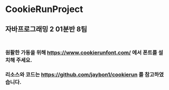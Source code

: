 # CookieRunProject</br>
## 자바프로그래밍 2 01분반 8팀</br></br>
### 원활한 가동을 위해 https://www.cookierunfont.com/ 에서 폰트를 설치해 주세요.</br>
### 리소스와 코드는 https://github.com/jaybon1/cookierun 를 참고하였습니다. </br>
###
